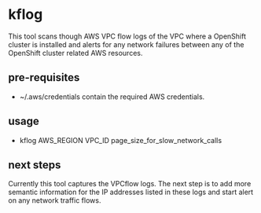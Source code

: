 # kflog
This tool scans though AWS VPC flow logs of the VPC where a OpenShift cluster is installed and alerts for any network failures between any of the OpenShift cluster related AWS resources.

## pre-requisites
-  ~/.aws/credentials contain the required AWS credentials.
## usage
- kflog AWS_REGION VPC_ID page_size_for_slow_network_calls

## next steps

 Currently this tool captures the VPCflow logs. The next step is to add more semantic information for the IP addresses listed in these logs and start alert on any network traffic flows.